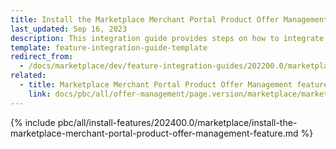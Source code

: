 ```yaml
---
title: Install the Marketplace Merchant Portal Product Offer Management - Merchant Portal feature
last_updated: Sep 16, 2023
description: This integration guide provides steps on how to integrate the Marketplace Merchant Portal Product Offer Management feature into a Spryker project.
template: feature-integration-guide-template
redirect_from:
  - /docs/marketplace/dev/feature-integration-guides/202200.0/marketplace-merchant-portal-product-offer-management-feature-integration.html
related:
  - title: Marketplace Merchant Portal Product Offer Management feature walkthrough
    link: docs/pbc/all/offer-management/page.version/marketplace/marketplace-merchant-portal-product-offer-management-feature-overview.html
---
```


{% include pbc/all/install-features/202400.0/marketplace/install-the-marketplace-merchant-portal-product-offer-management-feature.md %} <!-- To edit, see /_includes/pbc/all/install-features/202400.0/marketplace/install-the-marketplace-merchant-portal-product-offer-management-feature.md -->

